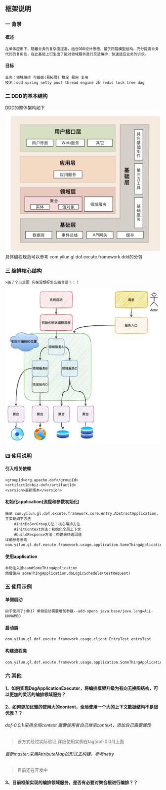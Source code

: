 
## 框架说明
### 一 背景 
#### 概述 
    在单体应用下，随着业务的复杂度提高，结合DDD设计思想，基于四层模型结构，充分提高业务代码的复用性，在此基础上衍生出了能对领域服务进行灵活编排，快速适应业务的诉求。
#### 目标
    业务：领域编排 可插拔(易拓展) 稳定 易用 复用
    技术：ddd spring netty pool thread engine zk redis lock tree dag  
### 二 DDD的基本结构
DDD的整体架构如下
    ![img.png](img.png)
具体编程规范可以参考 com.yilun.gl.dof.excute.framework.ddd的分包
### 三 编排核心结构
    >画了个示意图 实在没想好怎么画合适！！！
![img_2.png](img_2.png)
### 四 使用说明
#### 引入相关依赖
    <groupId>org.apache.dof</groupId>
    <artifactId>biz-dof</artifactId>
    <version>最新版本</version>
#### 初始化application(流程和参数初始化)
    继承 com.yilun.gl.dof.excute.framework.core.entry.AbstractApplication，并实现如下方法
        #initDoSvrGroup方法：核心编排方法
        #initContext方法：初始化全局上下文
        #buildResponse方法：构建最终返回值
    详细参考参考 com.yilun.gl.dof.excute.framework.usage.application.SomeThingApplication
#### 使用application
    自动注入@bean#SomeThingApplication
    然后使用 someThingApplication.doLogicSchedule(testRequest)
### 五 使用示例
#### 单侧启动 
    由于使用了jdk17 单侧启动需要增加参数--add-opens java.base/java.lang=ALL-UNNAMED 
#### 启动类 
    com.yilun.gl.dof.excute.framework.usage.client.EntryTest.entryTest
#### 构建流程类
    com.yilun.gl.dof.excute.framework.usage.application.SomeThingApplication
### 六 其他
#### 1、如何实现DagApplicationExecutor，将编排框架升级为有向无换图结构，可以更加的灵活的编排领域服务？
#### 2、如何更加优雅的使用大的context，全局使用一个大的上下文数据结构不是很优雅？？
###### dof-0.0.1:采用全局context 需要使用者自己继承context，添加自己需要属性 
>该方式经过实际验证,详细使用实例在tag[dof-0.0.1]上面
###### 最新master:采用AttributeMap的形式去构建，参考netty
>目前还在开发中
#### 3、目前框架实现的编排领域服务，是否有必要对聚合根进行编排？？
